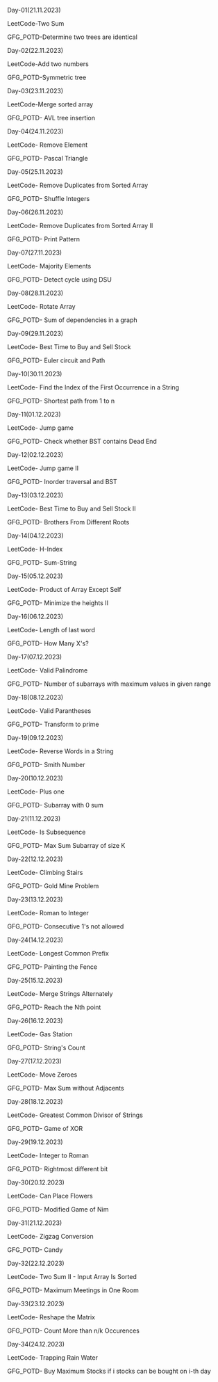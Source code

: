 Day-01(21.11.2023)

LeetCode-Two Sum

GFG_POTD-Determine two trees are identical

Day-02(22.11.2023)

LeetCode-Add two numbers

GFG_POTD-Symmetric tree

Day-03(23.11.2023)

LeetCode-Merge sorted array

GFG_POTD- AVL tree insertion

Day-04(24.11.2023)

LeetCode- Remove Element

GFG_POTD- Pascal Triangle

Day-05(25.11.2023)

LeetCode- Remove Duplicates from Sorted Array

GFG_POTD- Shuffle Integers

Day-06(26.11.2023)

LeetCode- Remove Duplicates from Sorted Array II

GFG_POTD- Print Pattern

Day-07(27.11.2023)

LeetCode- Majority Elements

GFG_POTD- Detect cycle using DSU 

Day-08(28.11.2023)

LeetCode- Rotate Array

GFG_POTD- Sum of dependencies in a graph

Day-09(29.11.2023)

LeetCode- Best Time to Buy and Sell Stock

GFG_POTD- Euler circuit and Path

Day-10(30.11.2023)

LeetCode- Find the Index of the First Occurrence in a String

GFG_POTD- Shortest path from 1 to n

Day-11(01.12.2023)

LeetCode- Jump game

GFG_POTD- Check whether BST contains Dead End

Day-12(02.12.2023)

LeetCode- Jump game II

GFG_POTD- Inorder traversal and BST

Day-13(03.12.2023)

LeetCode- Best Time to Buy and Sell Stock II

GFG_POTD- Brothers From Different Roots

Day-14(04.12.2023)

LeetCode- H-Index

GFG_POTD- Sum-String

Day-15(05.12.2023)

LeetCode- Product of Array Except Self

GFG_POTD- Minimize the heights II

Day-16(06.12.2023)

LeetCode- Length of last word

GFG_POTD- How Many X's?

Day-17(07.12.2023)

LeetCode- Valid Palindrome

GFG_POTD- Number of subarrays with maximum values in given range

Day-18(08.12.2023)

LeetCode- Valid Parantheses

GFG_POTD- Transform to prime

Day-19(09.12.2023)

LeetCode- Reverse Words in a String

GFG_POTD- Smith Number

Day-20(10.12.2023)

LeetCode- Plus one

GFG_POTD- Subarray with 0 sum

Day-21(11.12.2023)

LeetCode- Is Subsequence

GFG_POTD- Max Sum Subarray of size K

Day-22(12.12.2023)

LeetCode- Climbing Stairs

GFG_POTD- Gold Mine Problem

Day-23(13.12.2023)

LeetCode- Roman to Integer 

GFG_POTD- Consecutive 1's not allowed

Day-24(14.12.2023)

LeetCode- Longest Common Prefix 

GFG_POTD- Painting the Fence

Day-25(15.12.2023)

LeetCode- Merge Strings Alternately 

GFG_POTD- Reach the Nth point

Day-26(16.12.2023)

LeetCode- Gas Station 

GFG_POTD- String's Count

Day-27(17.12.2023)

LeetCode- Move Zeroes  

GFG_POTD- Max Sum without Adjacents

Day-28(18.12.2023)

LeetCode- Greatest Common Divisor of Strings 

GFG_POTD- Game of XOR

Day-29(19.12.2023)

LeetCode- Integer to Roman

GFG_POTD- Rightmost different bit

Day-30(20.12.2023)

LeetCode- Can Place Flowers

GFG_POTD- Modified Game of Nim

Day-31(21.12.2023)

LeetCode-  Zigzag Conversion

GFG_POTD- Candy

Day-32(22.12.2023)

LeetCode- Two Sum II - Input Array Is Sorted

GFG_POTD- Maximum Meetings in One Room

Day-33(23.12.2023)

LeetCode- Reshape the Matrix

GFG_POTD- Count More than n/k Occurences

Day-34(24.12.2023)

LeetCode- Trapping Rain Water

GFG_POTD- Buy Maximum Stocks if i stocks can be bought on i-th day

